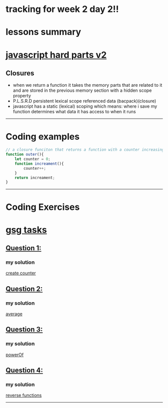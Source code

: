 # tracking for week 2 day 2!!

# lessons summary

# [javascript hard parts v2][js2]

## Closures
- when we return a function it takes the memory parts that are related to it and are stored in the previous memory section with a hidden scope property
- P.L.S.R.D persistent lexical scope referenced data (bacpack)(closure)
- javascript has a static (lexical) scoping which means: where i save my function determines what data it has access to when it runs


---

# Coding examples

```js
// a closure funciton that returns a function with a counter increasing by 1 and each time we run outer() we get a new counter start with value 0
function outer(){
    let counter = 0;
    function increament(){
        counter++;
    }
    return increament;
}
```

---

# Coding Exercises

# [gsg tasks][gsg]
## [Question 1:][gsg1]
### my solution 
[create counter](https://github.com/xsharawi/GSGMasteringJs/blob/master/week%202/day%202%20tasks/createCounter.js)

## [Question 2:][gsg1]
### my solution 
[average](https://github.com/xsharawi/GSGMasteringJs/blob/master/week%202/day%202%20tasks/average.js)

## [Question 3:][gsg1]
### my solution 
[powerOf](https://github.com/xsharawi/GSGMasteringJs/blob/master/week%202/day%202%20tasks/power.js)

## [Question 4:][gsg1]
### my solution 
[reverse functions](https://github.com/xsharawi/GSGMasteringJs/blob/master/week%202/day%202%20tasks/combo.js)

---


[js2]: https://frontendmasters.com/courses/javascript-hard-parts-v2/
[gsg]: https://github.com/orjwan-alrajaby/gsg-expressjs-backend-training-2023/blob/main/learning-sprint-1/week2-day2-tasks/tasks.md
[gsg1]: https://github.com/orjwan-alrajaby/gsg-expressjs-backend-training-2023/blob/main/learning-sprint-1/week2-day2-tasks/tasks.md#question-1
[gsg2]: https://github.com/orjwan-alrajaby/gsg-expressjs-backend-training-2023/blob/main/learning-sprint-1/week2-day2-tasks/tasks.md#question-2
[gsg3]: https://github.com/orjwan-alrajaby/gsg-expressjs-backend-training-2023/blob/main/learning-sprint-1/week2-day2-tasks/tasks.md#question-3
[gsg4]: https://github.com/orjwan-alrajaby/gsg-expressjs-backend-training-2023/blob/main/learning-sprint-1/week2-day2-tasks/tasks.md#question-4